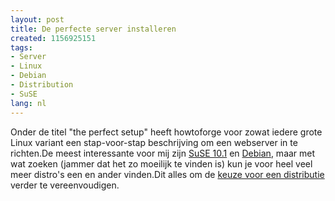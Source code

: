 ```yaml
---
layout: post
title: De perfecte server installeren
created: 1156925151
tags:
- Server
- Linux
- Debian
- Distribution
- SuSE
lang: nl
---
```

Onder de titel "the perfect setup" heeft howtoforge voor zowat iedere grote Linux variant een stap-voor-stap beschrijving om een webserver in te richten.De meest interessante voor mij zijn [SuSE 10.1](http://www.howtoforge.com/perfect_setup_suse_10.1) en [Debian](http://www.howtoforge.com/perfect_setup_debian_sarge), maar met wat zoeken (jammer dat het zo moeilijk te vinden is) kun je voor heel veel meer distro's een en ander vinden.Dit alles om de [keuze voor een distributie](http://bler.webschuur.com/keuze_linux_distributie_voor_een_webhost) verder te vereenvoudigen.
